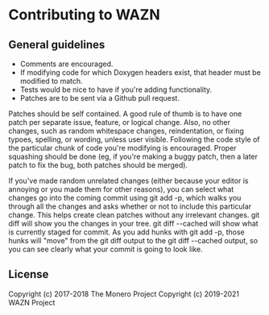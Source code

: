 # Contributing to WAZN

## General guidelines

* Comments are encouraged.
* If modifying code for which Doxygen headers exist, that header must be modified to match.
* Tests would be nice to have if you're adding functionality.
* Patches are to be sent via a Github pull request.

Patches should be self contained. A good rule of thumb is to have
one patch per separate issue, feature, or logical change. Also, no
other changes, such as random whitespace changes, reindentation,
or fixing typoes, spelling, or wording, unless user visible.
Following the code style of the particular chunk of code you're
modifying is encouraged. Proper squashing should be done (eg, if
you're making a buggy patch, then a later patch to fix the bug,
both patches should be merged).

If you've made random unrelated changes (either because your editor
is annoying or you made them for other reasons), you can select
what changes go into the coming commit using git add -p, which
walks you through all the changes and asks whether or not to
include this particular change. This helps create clean patches
without any irrelevant changes. git diff will show you the changes
in your tree. git diff --cached will show what is currently staged
for commit. As you add hunks with git add -p, those hunks will
"move" from the git diff output to the git diff --cached output,
so you can see clearly what your commit is going to look like.

## License

Copyright (c) 2017-2018 The Monero Project
Copyright (c) 2019-2021 WAZN Project
